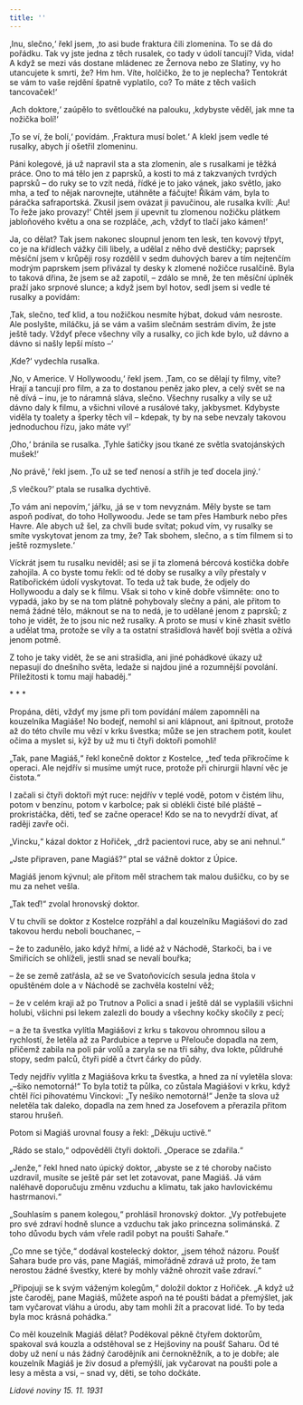 ```yaml
---
title: ''
---
```


‚Inu, slečno,‘ řekl jsem, ‚to asi bude fraktura čili zlomenina. To se dá do pořádku. Tak vy jste jedna z těch rusalek, co tady v údolí tancují? Vida, vida! A když se mezi vás dostane mládenec ze Žernova nebo ze Slatiny, vy ho utancujete k smrti, že? Hm hm. Víte, holčičko, že to je neplecha? Tentokrát se vám to vaše rejdění špatně vyplatilo, co? To máte z těch vašich tancovaček!‘

‚Ach doktore,‘ zaúpělo to světloučké na palouku, ‚kdybyste věděl, jak mne ta nožička bolí!‘

‚To se ví, že bolí,‘ povídám. ‚Fraktura musí bolet.‘ A klekl jsem vedle té rusalky, abych jí ošetřil zlomeninu.

Páni kolegové, já už napravil sta a sta zlomenin, ale s rusalkami je těžká práce. Ono to má tělo jen z paprsků, a kosti to má z takzvaných tvrdých paprsků – do ruky se to vzít nedá, řídké je to jako vánek, jako světlo, jako mha, a teď to nějak narovnejte, utáhněte a fáčujte! Říkám vám, byla to páračka safraportská. Zkusil jsem ovázat ji pavučinou, ale rusalka kvílí: ‚Au! To řeže jako provazy!‘ Chtěl jsem jí upevnit tu zlomenou nožičku plátkem jabloňového květu a ona se rozpláče, ‚ach, vždyť to tlačí jako kámen!‘

Ja, co dělat? Tak jsem nakonec sloupnul jenom ten lesk, ten kovový třpyt, co je na křídlech vážky čili libely, a udělal z něho dvě destičky; paprsek měsíční jsem v krůpěji rosy rozdělil v sedm duhových barev a tím nejtenčím modrým paprskem jsem přivázal ty desky k zlomené nožičce rusalčině. Byla to taková dřina, že jsem se až zapotil, – zdálo se mně, že ten měsíční úplněk praží jako srpnové slunce; a když jsem byl hotov, sedl jsem si vedle té rusalky a povídám:

‚Tak, slečno, teď klid, a tou nožičkou nesmíte hýbat, dokud vám nesroste. Ale poslyšte, miláčku, já se vám a vašim slečnám sestrám divím, že jste ještě tady. Vždyť přece všechny víly a rusalky, co jich kde bylo, už dávno a dávno si našly lepší místo –‘

‚Kde?‘ vydechla rusalka.

‚No, v Americe. V Hollywoodu,‘ řekl jsem. ‚Tam, co se dělají ty filmy, víte? Hrají a tancují pro film, a za to dostanou peněz jako plev, a celý svět se na ně dívá – inu, je to náramná sláva, slečno. Všechny rusalky a víly se už dávno daly k filmu, a všichni vílové a rusálové taky, jakbysmet. Kdybyste viděla ty toalety a šperky těch víl – kdepak, ty by na sebe nevzaly takovou jednoduchou řízu, jako máte vy!‘

‚Oho,‘ bránila se rusalka. ‚Tyhle šatičky jsou tkané ze světla svatojánských mušek!‘

‚No právě,‘ řekl jsem. ‚To už se teď nenosí a střih je teď docela jiný.‘

‚S vlečkou?‘ ptala se rusalka dychtivě.

‚To vám ani nepovím,‘ jářku, ‚já se v tom nevyznám. Měly byste se tam aspoň podívat, do toho Hollywoodu. Jede se tam přes Hamburk nebo přes Havre. Ale abych už šel, za chvíli bude svítat; pokud vím, vy rusalky se smíte vyskytovat jenom za tmy, že? Tak sbohem, slečno, a s tím filmem si to ještě rozmyslete.‘

Víckrát jsem tu rusalku neviděl; asi se jí ta zlomená bércová kostička dobře zahojila. A co byste tomu řekli: od té doby se rusalky a víly přestaly v Ratibořickém údolí vyskytovat. To teda už tak bude, že odjely do Hollywoodu a daly se k filmu. Však si toho v kině dobře všimněte: ono to vypadá, jako by se na tom plátně pohybovaly slečny a páni, ale přitom to nemá žádné tělo, máknout se na to nedá, je to udělané jenom z paprsků; z toho je vidět, že to jsou nic než rusalky. A proto se musí v kině zhasit světlo a udělat tma, protože se víly a ta ostatní strašidlová havěť bojí světla a ožívá jenom potmě.

Z toho je taky vidět, že se ani strašidla, ani jiné pohádkové úkazy už nepasují do dnešního světa, ledaže si najdou jiné a rozumnější povolání. Příležitosti k tomu mají habaděj.“

\* \* \*

Propána, děti, vždyť my jsme při tom povídání málem zapomněli na kouzelníka Magiáše! No bodejť, nemohl si ani klápnout, ani špitnout, protože až do této chvíle mu vězí v krku švestka; může se jen strachem potit, koulet očima a myslet si, kýž by už mu ti čtyři doktoři pomohli!

  

„Tak, pane Magiáš,“ řekl konečně doktor z Kostelce, „teď teda přikročíme k operaci. Ale nejdřív si musíme umýt ruce, protože při chirurgii hlavní věc je čistota.“

I začali si čtyři doktoři mýt ruce: nejdřív v teplé vodě, potom v čistém lihu, potom v benzínu, potom v karbolce; pak si oblékli čisté bílé pláště – prokristáčka, děti, teď se začne operace! Kdo se na to nevydrží dívat, ať raději zavře oči.

„Vincku,“ kázal doktor z Hořiček, „drž pacientovi ruce, aby se ani nehnul.“

„Jste připraven, pane Magiáš?“ ptal se vážně doktor z Úpice.

Magiáš jenom kývnul; ale přitom měl strachem tak malou dušičku, co by se mu za nehet vešla.

„Tak teď!“ zvolal hronovský doktor.

V tu chvíli se doktor z Kostelce rozpřáhl a dal kouzelníku Magiášovi do zad takovou herdu neboli bouchanec, –

– že to zadunělo, jako když hřmí, a lidé až v Náchodě, Starkoči, ba i ve Smiřicích se ohlíželi, jestli snad se nevalí bouřka;

– že se země zatřásla, až se ve Svatoňovicích sesula jedna štola v opuštěném dole a v Náchodě se zachvěla kostelní věž;

– že v celém kraji až po Trutnov a Polici a snad i ještě dál se vyplašili všichni holubi, všichni psi lekem zalezli do boudy a všechny kočky skočily z pecí;

– a že ta švestka vylítla Magiášovi z krku s takovou ohromnou silou a rychlostí, že letěla až za Pardubice a teprve u Přelouče dopadla na zem, přičemž zabila na poli pár volů a zaryla se na tři sáhy, dva lokte, půldruhé stopy, sedm palců, čtyři pídě a čtvrt čárky do půdy.

Tedy nejdřív vylítla z Magiášova krku ta švestka, a hned za ní vyletěla slova: „–šiko nemotorná!“ To byla totiž ta půlka, co zůstala Magiášovi v krku, když chtěl říci pihovatému Vinckovi: „Ty nešiko nemotorná!“ Jenže ta slova už neletěla tak daleko, dopadla na zem hned za Josefovem a přerazila přitom starou hrušeň.

Potom si Magiáš urovnal fousy a řekl: „Děkuju uctivě.“

„Rádo se stalo,“ odpověděli čtyři doktoři. „Operace se zdařila.“

„Jenže,“ řekl hned nato úpický doktor, „abyste se z té choroby načisto uzdravil, musíte se ještě pár set let zotavovat, pane Magiáš. Já vám naléhavě doporučuju změnu vzduchu a klimatu, tak jako havlovickému hastrmanovi.“

„Souhlasím s panem kolegou,“ prohlásil hronovský doktor. „Vy potřebujete pro své zdraví hodně slunce a vzduchu tak jako princezna solimánská. Z toho důvodu bych vám vřele radil pobyt na poušti Sahaře.“

„Co mne se týče,“ dodával kostelecký doktor, „jsem téhož názoru. Poušť Sahara bude pro vás, pane Magiáš, mimořádně zdravá už proto, že tam nerostou žádné švestky, které by mohly vážně ohrozit vaše zdraví.“

„Připojuji se k svým váženým kolegům,“ doložil doktor z Hořiček. „A když už jste čaroděj, pane Magiáš, můžete aspoň na té poušti bádat a přemýšlet, jak tam vyčarovat vláhu a úrodu, aby tam mohli žít a pracovat lidé. To by teda byla moc krásná pohádka.“

Co měl kouzelník Magiáš dělat? Poděkoval pěkně čtyřem doktorům, spakoval svá kouzla a odstěhoval se z Hejšoviny na poušť Saharu. Od té doby už není u nás žádný čarodějník ani černokněžník, a to je dobře; ale kouzelník Magiáš je živ dosud a přemýšlí, jak vyčarovat na poušti pole a lesy a města a vsi, – snad vy, děti, se toho dočkáte.

_Lidové noviny 15. 11. 1931_

